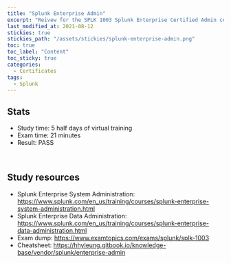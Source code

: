 ```yaml
---
title: "Splunk Enterprise Admin"
excerpt: "Reivew for the SPLK 1003 Splunk Enterprise Certified Admin certificate"
last_modified_at: 2021-08-12
stickies: true
stickies_path: "/assets/stickies/splunk-enterprise-admin.png"
toc: true
toc_label: "Content"
toc_sticky: true
categories:
  - Certificates
tags:
  - Splunk
---
```


## Stats
- Study time: 5 half days of virtual training
- Exam time: 21 minutes
- Result: PASS

<br>

## Study resources
- Splunk Enterprise System Administration: <https://www.splunk.com/en_us/training/courses/splunk-enterprise-system-administration.html>
- Splunk Enterprise Data Administration: <https://www.splunk.com/en_us/training/courses/splunk-enterprise-data-administration.html>
- Exam dump: <https://www.examtopics.com/exams/splunk/splk-1003>
- Cheatsheet: <https://hhyleung.gitbook.io/knowledge-base/vendor/splunk/enterprise-admin>

<br>
